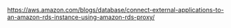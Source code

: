 https://aws.amazon.com/blogs/database/connect-external-applications-to-an-amazon-rds-instance-using-amazon-rds-proxy/